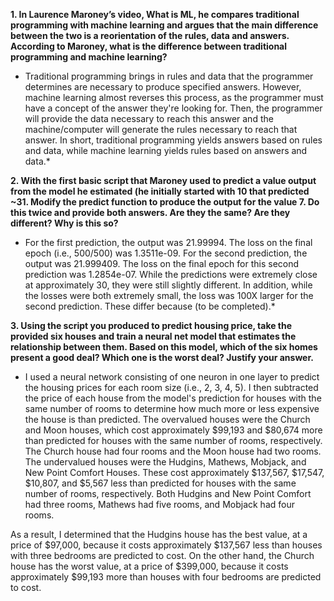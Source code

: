 **1. In Laurence Maroney’s video, What is ML, he compares traditional programming with machine learning and argues that the main difference between the two is a reorientation of the rules, data and answers. According to Maroney, what is the difference between traditional programming and machine learning?**

* Traditional programming brings in rules and data that the programmer determines are necessary to produce specified answers. However, machine learning almost reverses this
process, as the programmer must have a concept of the answer they're looking for. Then, the programmer will provide the data necessary to reach this answer and the machine/computer will generate the rules necessary to reach that answer. In short, traditional programming yields answers based on rules and data, while machine learning
yields rules based on answers and data.*

**2. With the first basic script that Maroney used to predict a value output from the model he estimated (he initially started with 10 that predicted ~31. Modify the predict function to produce the output for the value 7. Do this twice and provide both answers. Are they the same? Are they different? Why is this so?**

* For the first prediction, the output was 21.99994. The loss on the final epoch (i.e., 500/500) was 1.3511e-09. For the second prediction, the output was 21.999409. The loss on the final epoch for this second prediction was 1.2854e-07. While the predictions were extremely close at approximately 30, they were still slightly different. In addition, while the losses were both extremely small, the loss was 100X larger for the second prediction. These differ because (to be completed).*

**3. Using the script you produced to predict housing price, take the provided six houses and train a neural net model that estimates the relationship between them. Based on this model, which of the six homes present a good deal? Which one is the worst deal? Justify your answer.**

* I used a neural network consisting of one neuron in one layer to predict the housing prices for each room size (i.e., 2, 3, 4, 5).  I then subtracted the price of each house from the model's prediction for houses with the same number of rooms to determine how much more or less expensive the house is than predicted.  The overvalued houses were the Church and Moon houses, which cost approximately $99,193 and $80,674 more than predicted for houses with the same number of rooms, respectively.  The Church house had four rooms and the Moon house had two rooms.  The undervalued houses were the Hudgins, Mathews, Mobjack, and New Point Comfort Houses.  These cost approximately $137,567, $17,547, $10,807, and $5,567 less than predicted for houses with the same number of rooms, respectively.  Both Hudgins and New Point Comfort had three rooms, Mathews had five rooms, and Mobjack had four rooms.
 
As a result, I determined that the Hudgins house has the best value, at a price of $97,000, because it costs approximately $137,567 less than houses with three bedrooms are predicted to cost.  On the other hand, the Church house has the worst value, at a price of $399,000, because it costs approximately $99,193 more than houses with four bedrooms are predicted to cost.
